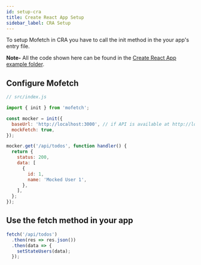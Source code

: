 ```yaml
---
id: setup-cra
title: Create React App Setup
sidebar_label: CRA Setup
---
```


To setup Mofetch in CRA you have to call the init method in the your app's entry file.

**Note-** All the code shown here can be found in the [Create React App example folder](https://github.com/itaditya/mofetch/blob/master/examples/cra-basic/src/App.js).

## Configure Mofetch

```js
// src/index.js

import { init } from 'mofetch';

const mocker = init({
  baseUrl: 'http://localhost:3000', // if API is available at http://localhost:3000
  mockFetch: true,
});

mocker.get('/api/todos', function handler() {
  return {
    status: 200,
    data: [
      {
        id: 1,
        name: 'Mocked User 1',
      },
    ],
  };
});
```

## Use the fetch method in your app

```js
fetch('/api/todos')
  .then(res => res.json())
  .then(data => {
    setStateUsers(data);
  });
```
